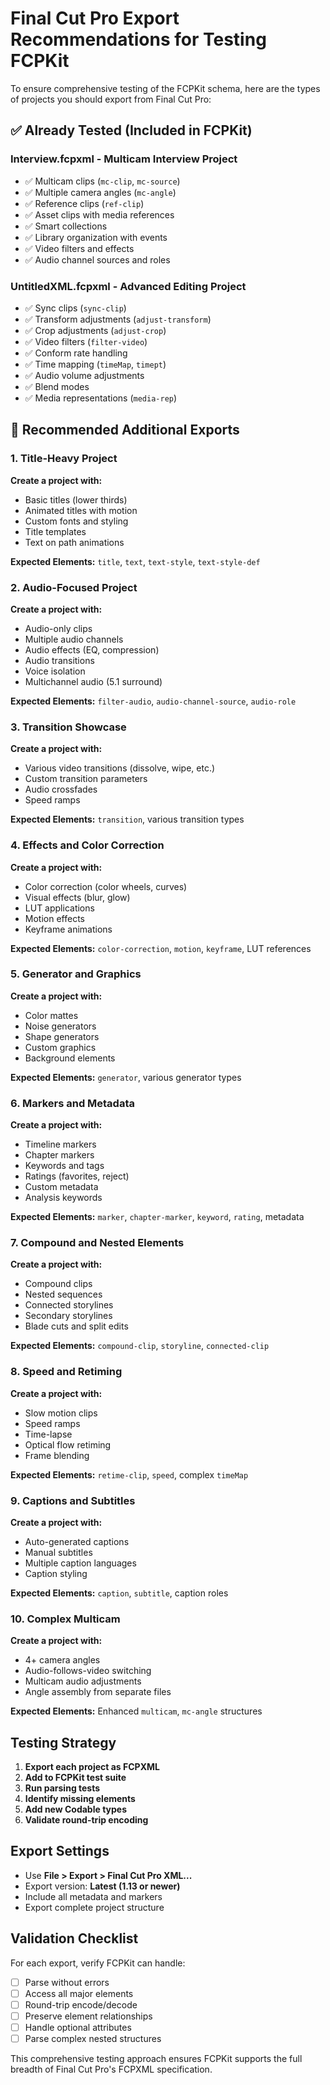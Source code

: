 # Final Cut Pro Export Recommendations for Testing FCPKit

To ensure comprehensive testing of the FCPKit schema, here are the types of projects you should export from Final Cut Pro:

## ✅ Already Tested (Included in FCPKit)

### **Interview.fcpxml** - Multicam Interview Project
- ✅ Multicam clips (`mc-clip`, `mc-source`)
- ✅ Multiple camera angles (`mc-angle`)
- ✅ Reference clips (`ref-clip`)
- ✅ Asset clips with media references
- ✅ Smart collections
- ✅ Library organization with events
- ✅ Video filters and effects
- ✅ Audio channel sources and roles

### **UntitledXML.fcpxml** - Advanced Editing Project  
- ✅ Sync clips (`sync-clip`)
- ✅ Transform adjustments (`adjust-transform`)
- ✅ Crop adjustments (`adjust-crop`)
- ✅ Video filters (`filter-video`)
- ✅ Conform rate handling
- ✅ Time mapping (`timeMap`, `timept`)
- ✅ Audio volume adjustments
- ✅ Blend modes
- ✅ Media representations (`media-rep`)

## 🔄 Recommended Additional Exports

### **1. Title-Heavy Project**
**Create a project with:**
- Basic titles (lower thirds)
- Animated titles with motion
- Custom fonts and styling
- Title templates
- Text on path animations

**Expected Elements:** `title`, `text`, `text-style`, `text-style-def`

### **2. Audio-Focused Project**
**Create a project with:**
- Audio-only clips
- Multiple audio channels
- Audio effects (EQ, compression)
- Audio transitions
- Voice isolation
- Multichannel audio (5.1 surround)

**Expected Elements:** `filter-audio`, `audio-channel-source`, `audio-role`

### **3. Transition Showcase**
**Create a project with:**
- Various video transitions (dissolve, wipe, etc.)
- Custom transition parameters
- Audio crossfades
- Speed ramps

**Expected Elements:** `transition`, various transition types

### **4. Effects and Color Correction**
**Create a project with:**
- Color correction (color wheels, curves)
- Visual effects (blur, glow)
- LUT applications
- Motion effects
- Keyframe animations

**Expected Elements:** `color-correction`, `motion`, `keyframe`, LUT references

### **5. Generator and Graphics**
**Create a project with:**
- Color mattes
- Noise generators
- Shape generators
- Custom graphics
- Background elements

**Expected Elements:** `generator`, various generator types

### **6. Markers and Metadata**
**Create a project with:**
- Timeline markers
- Chapter markers
- Keywords and tags
- Ratings (favorites, reject)
- Custom metadata
- Analysis keywords

**Expected Elements:** `marker`, `chapter-marker`, `keyword`, `rating`, metadata

### **7. Compound and Nested Elements**
**Create a project with:**
- Compound clips
- Nested sequences
- Connected storylines
- Secondary storylines
- Blade cuts and split edits

**Expected Elements:** `compound-clip`, `storyline`, `connected-clip`

### **8. Speed and Retiming**
**Create a project with:**
- Slow motion clips
- Speed ramps
- Time-lapse
- Optical flow retiming
- Frame blending

**Expected Elements:** `retime-clip`, `speed`, complex `timeMap`

### **9. Captions and Subtitles**
**Create a project with:**
- Auto-generated captions
- Manual subtitles
- Multiple caption languages
- Caption styling

**Expected Elements:** `caption`, `subtitle`, caption roles

### **10. Complex Multicam**
**Create a project with:**
- 4+ camera angles
- Audio-follows-video switching
- Multicam audio adjustments
- Angle assembly from separate files

**Expected Elements:** Enhanced `multicam`, `mc-angle` structures

## Testing Strategy

1. **Export each project as FCPXML**
2. **Add to FCPKit test suite**
3. **Run parsing tests**
4. **Identify missing elements**
5. **Add new Codable types**
6. **Validate round-trip encoding**

## Export Settings

- Use **File > Export > Final Cut Pro XML...**
- Export version: **Latest (1.13 or newer)**
- Include all metadata and markers
- Export complete project structure

## Validation Checklist

For each export, verify FCPKit can handle:
- [ ] Parse without errors
- [ ] Access all major elements
- [ ] Round-trip encode/decode
- [ ] Preserve element relationships
- [ ] Handle optional attributes
- [ ] Parse complex nested structures

This comprehensive testing approach ensures FCPKit supports the full breadth of Final Cut Pro's FCPXML specification.
